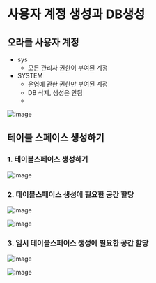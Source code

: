 # 사용자 계정 생성과 DB생성
## 오라클 사용자 계정
- sys
  - 모든 관리자 권한이 부여된 계정
- SYSTEM
  - 운영에 관한 권한만 부여된 계정
  - DB 삭제, 생성은 안됨
  - 
![image](https://github.com/user-attachments/assets/72880a22-d7d1-4f1c-8f8a-8fa573ddfaae)
## 테이블 스페이스 생성하기

### 1. 테이블스페이스 생성하기
![image](https://github.com/user-attachments/assets/02c172b0-6e98-4562-a41d-25f18f1d1b3f)

### 2. 테이블스페이스 생성에 필요한 공간 할당
![image](https://github.com/user-attachments/assets/a9e151ed-da46-4472-a38d-80e0761706bb)

![image](https://github.com/user-attachments/assets/90c1ffc7-fe9f-4488-b629-6b17e0732062)


### 3. 임시 테이블스페이스 생성에 필요한 공간 할당
![image](https://github.com/user-attachments/assets/ebb29f71-8477-4794-b832-cdf0a40f2d54)

![image](https://github.com/user-attachments/assets/d77ad3fa-d189-424e-81df-459798fd0477)

